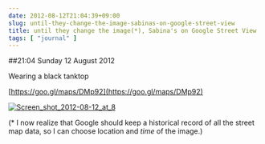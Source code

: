```yaml
---
date: 2012-08-12T21:04:39+09:00
slug: until-they-change-the-image-sabinas-on-google-street-view
title: until they change the image(*), Sabina's on Google Street View
tags: [ "journal" ]
---
```


##21:04 Sunday 12 August 2012

Wearing a black tanktop

 

[https://goo.gl/maps/DMp92](https://goo.gl/maps/DMp92)

 

[![Screen_shot_2012-08-12_at_8](https://getfile6.posterous.com/getfile/files.posterous.com/temp-2012-08-12/HIxtwyelunojuqikfptoztHeHhEqxobdaIAogAGjCrwItgnfenuvIDvluuiz/Screen_Shot_2012-08-12_at_8.59.34_PM.png.scaled500.png)](https://getfile6.posterous.com/getfile/files.posterous.com/temp-2012-08-12/HIxtwyelunojuqikfptoztHeHhEqxobdaIAogAGjCrwItgnfenuvIDvluuiz/Screen_Shot_2012-08-12_at_8.59.34_PM.png.scaled1000.png)

(* I now realize that Google should keep a historical record of all the street map data, so I can choose location and _time_ of the image.)
